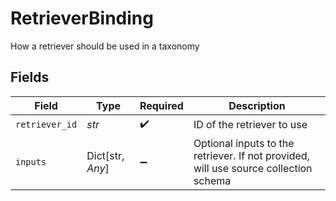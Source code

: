 # RetrieverBinding

How a retriever should be used in a taxonomy


## Fields

| Field                                                                                | Type                                                                                 | Required                                                                             | Description                                                                          |
| ------------------------------------------------------------------------------------ | ------------------------------------------------------------------------------------ | ------------------------------------------------------------------------------------ | ------------------------------------------------------------------------------------ |
| `retriever_id`                                                                       | *str*                                                                                | :heavy_check_mark:                                                                   | ID of the retriever to use                                                           |
| `inputs`                                                                             | Dict[str, *Any*]                                                                     | :heavy_minus_sign:                                                                   | Optional inputs to the retriever. If not provided, will use source collection schema |